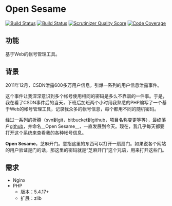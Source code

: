 Open Sesame
============
[![Build Status](https://travis-ci.org/liuxd/open-sesame.png)](https://travis-ci.org/liuxd/open-sesame)
[![Build Status](https://drone.io/github.com/liuxd/open-sesame/status.png)](https://drone.io/github.com/liuxd/open-sesame/latest)
[![Scrutinizer Quality Score](https://scrutinizer-ci.com/g/liuxd/open-sesame/badges/quality-score.png?s=65cc2a7d85c497d689c86d5770734f4be7cdf4d5)](https://scrutinizer-ci.com/g/liuxd/open-sesame/)
[![Code Coverage](https://scrutinizer-ci.com/g/liuxd/open-sesame/badges/coverage.png?s=b79796d6b11e16ff0101c37b85db2c3cd2b8ddfa)](https://scrutinizer-ci.com/g/liuxd/open-sesame/)

## 功能
基于Web的帐号管理工具。

## 背景
2011年12月，CSDN泄露600多万用户信息，引爆一系列的用户信息泄露事件。

这个事件让我深深意识到多个帐号使用相同的密码是多么不靠谱的一件事。于是，我在看了CSDN事件后的当天，下班后加班两个小时用我熟悉的PHP编写了一个基于Web的帐号管理工具，记录我众多的帐号信息，每个都用不同的随机密码。

经过一系列的折腾（svn到git，bitbucket到github，项目名称变更等等），最终落户[github](https://github.com/liuxd/open-sesame)，并命名__Open Sesame__，一直发展到今天。现在，我几乎每天都要打开这个系统来查看我的各种帐号信息。

__Open Sesame__，芝麻开门。意指这里的东西可以打开一扇扇门。如果说各个网站的用户验证是门的话，那这里的密码就是“芝麻开门”这个咒语，用来打开这些门。

## 需求
+ Nginx
+ PHP
    + 版本：5.4.17+
    + 扩展：zlib
